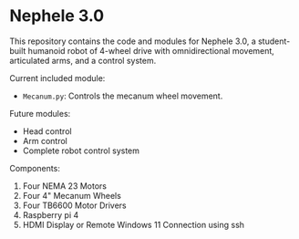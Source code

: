 # Nephele 3.0

This repository contains the code and modules for Nephele 3.0, a student-built humanoid robot of 4-wheel drive with omnidirectional movement, articulated arms, and a control system.

Current included module:
- `Mecanum.py`: Controls the mecanum wheel movement.

Future modules:
- Head control
- Arm control
- Complete robot control system

Components:
1. Four NEMA 23 Motors       
2. Four 4" Mecanum Wheels    
3. Four TB6600 Motor Drivers 
4. Raspberry pi 4            
5. HDMI Display or Remote Windows 11 Connection using ssh

